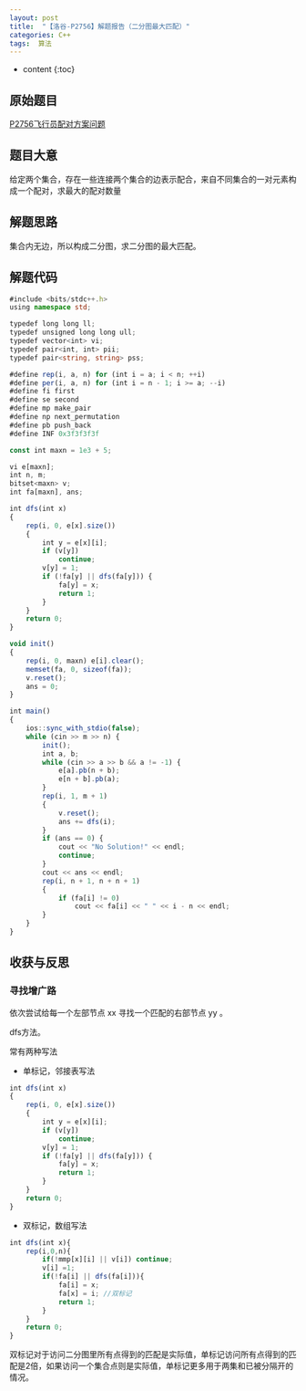 ```yaml
---
layout: post
title:  "【洛谷-P2756】解题报告（二分图最大匹配）"
categories: C++
tags:  算法
---
```


* content
{:toc}


## 原始题目

[P2756飞行员配对方案问题](https://www.luogu.com.cn/problem/P2756)

## 题目大意

给定两个集合，存在一些连接两个集合的边表示配合，来自不同集合的一对元素构成一个配对，求最大的配对数量

## 解题思路

集合内无边，所以构成二分图，求二分图的最大匹配。

## 解题代码


```typescript
#include <bits/stdc++.h>
using namespace std;

typedef long long ll;
typedef unsigned long long ull;
typedef vector<int> vi;
typedef pair<int, int> pii;
typedef pair<string, string> pss;

#define rep(i, a, n) for (int i = a; i < n; ++i)
#define per(i, a, n) for (int i = n - 1; i >= a; --i)
#define fi first
#define se second
#define mp make_pair
#define np next_permutation
#define pb push_back
#define INF 0x3f3f3f3f

const int maxn = 1e3 + 5;

vi e[maxn];
int n, m;
bitset<maxn> v;
int fa[maxn], ans;

int dfs(int x)
{
    rep(i, 0, e[x].size())
    {
        int y = e[x][i];
        if (v[y])
            continue;
        v[y] = 1;
        if (!fa[y] || dfs(fa[y])) {
            fa[y] = x;
            return 1;
        }
    }
    return 0;
}

void init()
{
    rep(i, 0, maxn) e[i].clear();
    memset(fa, 0, sizeof(fa));
    v.reset();
    ans = 0;
}

int main()
{
    ios::sync_with_stdio(false);
    while (cin >> m >> n) {
        init();
        int a, b;
        while (cin >> a >> b && a != -1) {
            e[a].pb(n + b);
            e[n + b].pb(a);
        }
        rep(i, 1, m + 1)
        {
            v.reset();
            ans += dfs(i);
        }
        if (ans == 0) {
            cout << "No Solution!" << endl;
            continue;
        }
        cout << ans << endl;
        rep(i, n + 1, n + n + 1)
        {
            if (fa[i] != 0)
                cout << fa[i] << " " << i - n << endl;
        }
    }
}

```

## 收获与反思

### 寻找增广路

依次尝试给每一个左部节点 xx 寻找一个匹配的右部节点 yy 。

dfs方法。

常有两种写法

* 单标记，邻接表写法

```typescript
int dfs(int x)
{
    rep(i, 0, e[x].size())
    {
        int y = e[x][i];
        if (v[y])
            continue;
        v[y] = 1;
        if (!fa[y] || dfs(fa[y])) {
            fa[y] = x;
            return 1;
        }
    }
    return 0;
}
```

* 双标记，数组写法

```typescript
int dfs(int x){
    rep(i,0,n){
        if(!mmp[x][i] || v[i]) continue;
        v[i] =1;
        if(!fa[i] || dfs(fa[i])){
            fa[i] = x;
            fa[x] = i; //双标记
            return 1;
        }
    }
    return 0;
}

```

双标记对于访问二分图里所有点得到的匹配是实际值，单标记访问所有点得到的匹配是2倍，如果访问一个集合点则是实际值，单标记更多用于两集和已被分隔开的情况。
